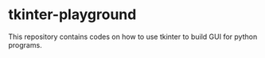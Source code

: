 # tkinter-playground
This repository contains codes on how to use tkinter to build GUI for python programs.
